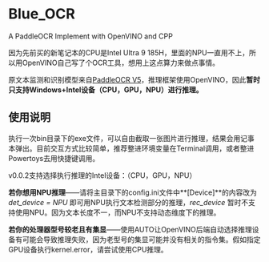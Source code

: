 # Blue_OCR

A PaddleOCR Implement with OpenVINO and CPP

因为先前买的新笔记本的CPU是Intel Ultra 9 185H，里面的NPU一直用不上，所以用OpenVINO自己写了个OCR工具，想用上这点算力来做点事情。

原文本监测和识别模型来自[PaddleOCR V5](https://paddlepaddle.github.io/PaddleX/latest/pipeline_usage/tutorials/ocr_pipelines/OCR.html#1-ocr)，推理框架使用OpenVINO，因此**暂时只支持Windows+Intel设备（CPU，GPU，NPU）进行推理。**



## 使用说明

执行一次bin目录下的exe文件，可以自由截取一张图片进行推理，结果会用记事本弹出。目前交互方式比较简单，推荐整进环境变量在Terminal调用，或者整进Powertoys去用快捷键调用。

v0.0.2支持选择执行推理的Intel设备：（CPU，GPU，NPU）

**若你想用NPU推理**——请将主目录下的config.ini文件中**[Device]**的内容改为 *det_device = NPU* 即可用NPU执行文本检测部分的推理，*rec_device* 暂时不支持使用NPU。因为文本长度不一，而NPU不支持动态维度下的推理。

**若你的处理器型号较老且有集显**——使用AUTO让OpenVINO后端自动选择推理设备有可能会导致推理失败，因为老型号的集显可能并没有相关的指令集。假如指定GPU设备执行kernel.error，请尝试使用CPU推理。
